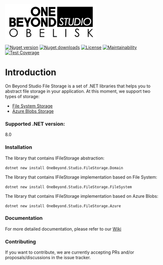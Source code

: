 <p>
  <a href="https://one-beyond.com">
    <img src="Logo.png" width="300" alt="One Beyond" />
  </a>
</p>

[![Nuget version](https://img.shields.io/nuget/v/OneBeyond.Studio.FileStorage.Domain?style=plastic)](https://www.nuget.org/packages/OneBeyond.Studio.FileStorage.Domain)
[![Nuget downloads](https://img.shields.io/nuget/dt/OneBeyond.Studio.FileStorage.Domain?style=plastic)](https://www.nuget.org/packages/OneBeyond.Studio.FileStorage.Domain)
[![License](https://img.shields.io/github/license/OneBeyond/onebeyond-studio-file-storage?style=plastic)](LICENSE)
[![Maintainability](https://api.codeclimate.com/v1/badges/84e810be2f54c7f1a34d/maintainability)](https://codeclimate.com/github/onebeyond/onebeyond-studio-file-storage/maintainability)
[![Test Coverage](https://api.codeclimate.com/v1/badges/84e810be2f54c7f1a34d/test_coverage)](https://codeclimate.com/github/onebeyond/onebeyond-studio-file-storage/test_coverage)

# Introduction
On Beyond Studio File Storage is a set of .NET libraries that helps you to abstract file storage in your application.
At this moment, we support two types of storage:
- [File System Storage](https://www.nuget.org/packages/OneBeyond.Studio.FileStorage.FileSystem)
- [Azure Blobs Storage](https://www.nuget.org/packages/OneBeyond.Studio.FileStorage.Azure)

### Supported .NET version:

8.0

### Installation

The library that contains IFileStorage abstraction:

`dotnet new install OneBeyond.Studio.FileStorage.Domain`

The library that contains IFileStorage implementation based on File System:

`dotnet new install OneBeyond.Studio.FileStorage.FileSystem`

The library that contains IFileStorage implementation based on Azure Blobs:

`dotnet new install OneBeyond.Studio.FileStorage.Azure`

### Documentation

For more detailed documentation, please refer to our [Wiki](https://github.com/onebeyond/onebeyond-studio-file-storage/wiki)

### Contributing

If you want to contribute, we are currently accepting PRs and/or proposals/discussions in the issue tracker.
